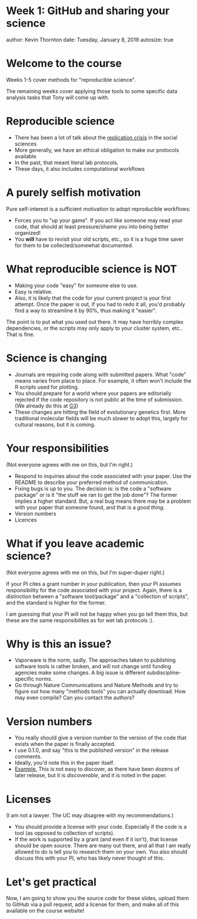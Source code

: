Week 1: GitHub and sharing your science
========================================================
author: Kevin Thornton
date: Tuesday, January 8, 2019
autosize: true

Welcome to the course
========================================================

Weeks 1-5 cover methods for "reproducible science".

The remaining weeks cover applying those tools to some specific data analysis tasks that Tony will come up with.

Reproducible science
========================================================

* There has been a lot of talk about the [replication crisis](https://en.wikipedia.org/wiki/Replication_crisis) in the social sciences
* More generally, we have an ethical obligation to make our protocols available
* In the past, that meant literal lab protocols.  
* These days, it also includes computational workflows

A purely selfish motivation
========================================================

Pure self-interest is a sufficient motivation to adopt reproducible workflows:

* Forces you to "up your game".  If you act like someone may read your code, that should at least pressure/shame you into being better organized!
* You **will** have to revisit your old scripts, etc., so it is a huge time saver for them to be collected/somewhat documented.

What reproducible science is NOT
======================================================

* Making your code "easy" for someone else to use.  
* Easy is relative.  
* Also, it is likely that the code for your current project is your first attempt.  Once the paper is out, if you had to redo it all, you'd probably find a way to streamline it by 90%, thus making it "easier".

The point is to put what you used out there.  It may have horribly complex dependencies, or the scripts may only apply to your cluster system, etc..  That is fine.

Science is changing
========================================================

* Journals are requiring code along with submitted papers.  What "code" means varies from place to place.  For example, it often won't include the R scripts used for plotting.
* You should prepare for a world where your papers are editorially rejected if the code repository is not public at the time of submission. (We already do this at [G3](www.g3journal.org))
* These changes are hitting the field of evolutionary genetics first.  More traditional molecular fields will be much slower to adopt this, largely for cultural reasons, but it is coming.

Your responsibilities
=========================================================
(Not everyone agrees with me on this, but I'm right.)

* Respond to inquiries about the code associated with your paper.  Use the README to describe your preferred method of communication.
* Fixing bugs is up to you.  The decision is: is the code a "software package" or is it "the stuff we ran to get the job done"?  The former implies a higher standard.  But, a real bug means there may be a problem with your paper that someone found, and that is a *good thing*.
* Version numbers
* Licences

What if you leave academic science?
===========================================================
(Not everyone agrees with me on this, but I'm super-duper right.)

If your PI cites a grant number in your publication, then your PI assumes responsibility for the code associated with your project.  Again, there is a distinction between a "software tool/package" and a "collection of scripts", and the standard is higher for the former.

I am guessing that your PI will not be happy when you go tell them this, but these are the same responsibilites as for wet lab protocols :).

Why is this an issue?
==================================================================

* Vaporware is the norm, sadly.  The approaches taken to publishing software tools is rather broken, and will not change until funding agencies make some changes.  A big issue is different subdiscipline-specific norms.
* Go through Nature Communications and Nature Methods and try to figure out how many "methods tools" you can actually download.  How may even compile?  Can you contact the authors?

Version numbers
=====================================================================

* You really should give a version number to the version of the code that exists when the paper is finally accepted.
* I use 0.1.0, and say "this is the published version" in the release comments.
* Ideally, you'd note this in the paper itself.
* [Example.](https://github.com/molpopgen/fwdpp/releases/tag/0.2.4)  This is not easy to discover, as there have been dozens of later release, but it is *discoverable*, and it is noted in the paper.

Licenses
=======================================================================
(I am not a lawyer.  The UC may disagree with my recommendations.)

* You should provide a license with your code.  Especially if the code is a tool (as opposed to collection of scripts).
* If the work is supported by a grant (and even if it isn't), that license should be open source.  There are many out there, and all that I am really allowed to do is tell you to research them on your own.  You also should discuss this with your PI, who has likely never thought of this.

Let's  get practical
=================================================================

Now, I am going to show you the source code for these slides, upload them to GitHub via a pull request, add a license for them, and make all of this available on the course website!
